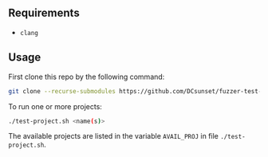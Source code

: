 ## Requirements

* `clang`

## Usage

First clone this repo by the following command:

```sh
git clone --recurse-submodules https://github.com/DCsunset/fuzzer-test-suite.git
```

To run one or more projects:

```sh
./test-project.sh <name(s)>
```

The available projects are listed in the variable `AVAIL_PROJ` in file `./test-project.sh`.

